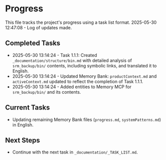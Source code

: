 # Progress

This file tracks the project's progress using a task list format.
2025-05-30 12:47:08 - Log of updates made.

## Completed Tasks

*   2025-05-30 13:14:24 - Task 1.1.1: Created `_documentation/structure/bin.md` with detailed analysis of `srm_backup/bin/` contents, including symbolic links, and translated it to English.
*   2025-05-30 13:14:24 - Updated Memory Bank: `productContext.md` and `activeContext.md` updated to reflect the completion of Task 1.1.1.
*   2025-05-30 13:14:24 - Added entities to Memory MCP for `srm_backup/bin/` and its contents.

## Current Tasks

*   Updating remaining Memory Bank files (`progress.md`, `systemPatterns.md`) in English.

## Next Steps

*   Continue with the next task in `_documentation/_TASK_LIST.md`.
